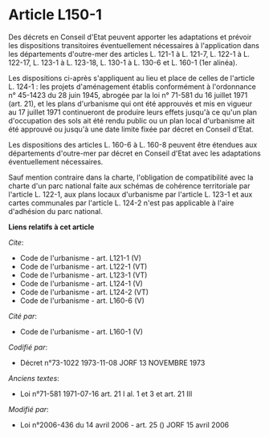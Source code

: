 # Article L150-1

Des décrets en Conseil d'Etat peuvent apporter les adaptations et prévoir les dispositions transitoires éventuellement
nécessaires à l'application dans les départements d'outre-mer des articles L. 121-1 à L. 121-7, L. 122-1 à L. 122-17, L.
123-1 à L. 123-18, L. 130-1 à L. 130-6 et L. 160-1 (1er alinéa). 

Les dispositions ci-après s'appliquent au lieu et place de celles de l'article L. 124-1 : les projets d'aménagement établis
conformément à l'ordonnance n° 45-1423 du 28 juin 1945, abrogée par la loi n° 71-581 du 16 juillet 1971 (art. 21), et les
plans d'urbanisme qui ont été approuvés et mis en vigueur au 17 juillet 1971 continueront de produire leurs effets jusqu'à ce
qu'un plan d'occupation des sols ait été rendu public ou un plan local d'urbanisme ait été approuvé ou jusqu'à une date
limite fixée par décret en Conseil d'Etat. 

Les dispositions des articles L. 160-6 à L. 160-8 peuvent être étendues aux départements d'outre-mer par décret en Conseil
d'Etat avec les adaptations éventuellement nécessaires. 

Sauf mention contraire dans la charte, l'obligation de compatibilité avec la charte d'un parc national faite aux schémas de
cohérence territoriale par l'article L. 122-1, aux plans locaux d'urbanisme par l'article L. 123-1 et aux cartes communales
par l'article L. 124-2 n'est pas applicable à l'aire d'adhésion du parc national.

**Liens relatifs à cet article**

_Cite_:

  - Code de l'urbanisme - art. L121-1 (V)
  - Code de l'urbanisme - art. L122-1 (VT)
  - Code de l'urbanisme - art. L123-1 (VT)
  - Code de l'urbanisme - art. L124-1 (V)
  - Code de l'urbanisme - art. L124-2 (VT)
  - Code de l'urbanisme - art. L160-6 (V)

_Cité par_:

  - Code de l'urbanisme - art. L160-1 (V)

_Codifié par_:

  - Décret n°73-1022 1973-11-08 JORF 13 NOVEMBRE 1973

_Anciens textes_:

  - Loi n°71-581 1971-07-16 art. 21 I al. 1 et 3 et art. 21 III

_Modifié par_:

  - Loi n°2006-436 du 14 avril 2006 - art. 25 () JORF 15 avril 2006
